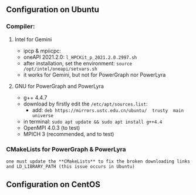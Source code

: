 ## Configuration on Ubuntu

### Compiler: 
1. Intel for Gemini
    * ipcp & mpiicpc:
    * oneAPI 2021.2.0: ```l_HPCKit_p_2021.2.0.2997.sh```
    * after installation, set the environment: ```source /opt/intel/oneapi/setvars.sh```
    * it works for Gemini, but not for PowerGraph nor PowerLyra

2. GNU for PowerGraph and PowerLyra
    * g++ 4.4.7
    * download by firstly edit the ```/etc/apt/sources.list```: 
       - add: ```deb https://mirrors.ustc.edu.cn/ubuntu/  trusty  main universe```
    * in terminal: ```sudo apt update && sudo apt install g++4.4```
    * OpenMPI 4.0.3 (to test)
    * MPICH 3 (recommended, and to test)


### CMakeLists for PowerGraph & PowerLyra
    one must update the **CMakeLists** to fix the broken downloading links and LD_LIBRARY_PATH (this issue occurs in Ubuntu) 


## Configuration on CentOS